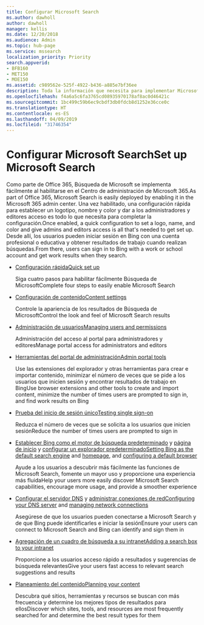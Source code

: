 ```yaml
---
title: Configurar Microsoft Search
ms.author: dawholl
author: dawholl
manager: kellis
ms.date: 12/20/2018
ms.audience: Admin
ms.topic: hub-page
ms.service: mssearch
localization_priority: Priority
search.appverid:
- BFB160
- MET150
- MOE150
ms.assetid: c989562e-525f-4922-b436-a885e7bf36ee
description: Toda la información que necesita para implementar Microsoft Search en su organización
ms.openlocfilehash: f4a6a5c6fa3765cd08935970178af8ac0d46421c
ms.sourcegitcommit: 1bc499c59b6ec9cbdf3db0fdcb8d1252e36cce0c
ms.translationtype: HT
ms.contentlocale: es-ES
ms.lasthandoff: 04/09/2019
ms.locfileid: "31746354"
---
```

# <a name="set-up-microsoft-search"></a><span data-ttu-id="89701-103">Configurar Microsoft Search</span><span class="sxs-lookup"><span data-stu-id="89701-103">Set up Microsoft Search</span></span>

<span data-ttu-id="89701-104">Como parte de Office 365, Búsqueda de Microsoft se implementa fácilmente al habilitarse en el Centro de administración de Microsoft 365.</span><span class="sxs-lookup"><span data-stu-id="89701-104">As part of Office 365, Microsoft Search is easily deployed by enabling it in the Microsoft 365 admin center.</span></span> <span data-ttu-id="89701-105">Una vez habilitado, una configuración rápida para establecer un logotipo, nombre y color y dar a los administradores y editores acceso es todo lo que necesita para completar la configuración.</span><span class="sxs-lookup"><span data-stu-id="89701-105">Once enabled, a quick configuration to set a logo, name, and color and give admins and editors access is all that's needed to get set up.</span></span> <span data-ttu-id="89701-106">Desde allí, los usuarios pueden iniciar sesión en Bing con una cuenta profesional o educativa y obtener resultados de trabajo cuando realizan búsquedas.</span><span class="sxs-lookup"><span data-stu-id="89701-106">From there, users can sign in to Bing with a work or school account and get work results when they search.</span></span>

- [<span data-ttu-id="89701-107">Configuración rápida</span><span class="sxs-lookup"><span data-stu-id="89701-107">Quick set up</span></span>](quick-set-up.md)
    
    <span data-ttu-id="89701-108">Siga cuatro pasos para habilitar fácilmente Búsqueda de Microsoft</span><span class="sxs-lookup"><span data-stu-id="89701-108">Complete four steps to easily enable Microsoft Search</span></span>

- [<span data-ttu-id="89701-109">Configuración de contenido</span><span class="sxs-lookup"><span data-stu-id="89701-109">Content settings</span></span>](content-settings.md)
    
    <span data-ttu-id="89701-110">Controle la apariencia de los resultados de Búsqueda de Microsoft</span><span class="sxs-lookup"><span data-stu-id="89701-110">Control the look and feel of Microsoft Search results</span></span>
    
- [<span data-ttu-id="89701-111">Administración de usuarios</span><span class="sxs-lookup"><span data-stu-id="89701-111">Managing users and permissions</span></span>](add-users.md)
    
    <span data-ttu-id="89701-112">Administración del acceso al portal para administradores y editores</span><span class="sxs-lookup"><span data-stu-id="89701-112">Manage portal access for administrators and editors</span></span>
    
- [<span data-ttu-id="89701-113">Herramientas del portal de administración</span><span class="sxs-lookup"><span data-stu-id="89701-113">Admin portal tools</span></span>](admin-portal-tools.md)
    
    <span data-ttu-id="89701-114">Use las extensiones del explorador y otras herramientas para crear e importar contenido, minimizar el número de veces que se pide a los usuarios que inicien sesión y encontrar resultados de trabajo en Bing</span><span class="sxs-lookup"><span data-stu-id="89701-114">Use browser extensions and other tools to create and import content, minimize the number of times users are prompted to sign in, and find work results on Bing</span></span>
    
- [<span data-ttu-id="89701-115">Prueba del inicio de sesión único</span><span class="sxs-lookup"><span data-stu-id="89701-115">Testing single sign-on</span></span>](test-single-sign-on.md)
    
    <span data-ttu-id="89701-116">Reduzca el número de veces que se solicita a los usuarios que inicien sesión</span><span class="sxs-lookup"><span data-stu-id="89701-116">Reduce the number of times users are prompted to sign in</span></span>
    
- <span data-ttu-id="89701-117">[Establecer Bing como el motor de búsqueda predeterminado](set-default-search-engine.md) y [página de inicio](set-default-homepage.md) y [configurar un explorador predeterminado](set-default-browser.md)</span><span class="sxs-lookup"><span data-stu-id="89701-117">[Setting Bing as the default search engine](set-default-search-engine.md) and [homepage](set-default-homepage.md), and [configuring a default browser](set-default-browser.md)</span></span>
    
    <span data-ttu-id="89701-118">Ayude a los usuarios a descubrir más fácilmente las funciones de Microsoft Search, fomente un mayor uso y proporcione una experiencia más fluida</span><span class="sxs-lookup"><span data-stu-id="89701-118">Help your users more easily discover Microsoft Search capabilities, encourage more usage, and provide a smoother experience</span></span>
    
- <span data-ttu-id="89701-119">[Configurar el servidor DNS](advanced-dns-configuration.md) y [administrar conexiones de red](manage-network-connections.md)</span><span class="sxs-lookup"><span data-stu-id="89701-119">[Configuring your DNS server](advanced-dns-configuration.md) and [managing network connections](manage-network-connections.md)</span></span>
    
    <span data-ttu-id="89701-120">Asegúrese de que los usuarios pueden conectarse a Microsoft Search y de que Bing puede identificarles e iniciar la sesión</span><span class="sxs-lookup"><span data-stu-id="89701-120">Ensure your users can connect to Microsoft Search and Bing can identify and sign them in</span></span>

- [<span data-ttu-id="89701-121">Agregación de un cuadro de búsqueda a su intranet</span><span class="sxs-lookup"><span data-stu-id="89701-121">Adding a search box to your intranet</span></span>](add-a-search-box-to-your-intranet-site.md)

    <span data-ttu-id="89701-122">Proporcione a los usuarios acceso rápido a resultados y sugerencias de búsqueda relevantes</span><span class="sxs-lookup"><span data-stu-id="89701-122">Give your users fast access to relevant search suggestions and results</span></span>

- [<span data-ttu-id="89701-123">Planeamiento del contenido</span><span class="sxs-lookup"><span data-stu-id="89701-123">Planning your content</span></span>](plan-your-content.md)
    
    <span data-ttu-id="89701-124">Descubra qué sitios, herramientas y recursos se buscan con más frecuencia y determine los mejores tipos de resultados para ellos</span><span class="sxs-lookup"><span data-stu-id="89701-124">Discover which sites, tools, and resources are most frequently searched for and determine the best result types for them</span></span>

  

